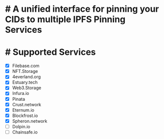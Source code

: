 # # A unified interface for pinning your CIDs to multiple IPFS Pinning Services

# # Supported Services
- [x] Filebase.com
- [x] NFT.Storage
- [x] 4everland.org
- [x] Estuary.tech
- [x] Web3.Storage
- [x] Infura.io
- [x] Pinata
- [x] Crust.network
- [x] Eternum.io
- [x] Blockfrost.io
- [x] Spheron.network
- [ ] Dolpin.io
- [ ] Chainsafe.io
